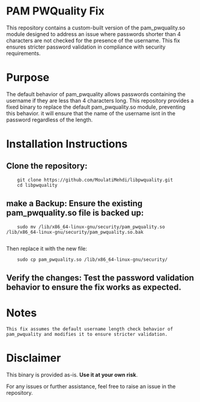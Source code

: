 # PAM PWQuality Fix

This repository contains a custom-built version of the pam_pwquality.so module designed to address an issue where passwords shorter than 4 characters are not checked for the presence of the username. This fix ensures stricter password validation in compliance with security requirements.

# Purpose

The default behavior of pam_pwquality allows passwords containing the username if they are less than 4 characters long.
This repository provides a fixed binary to replace the default pam_pwquality.so module, preventing this behavior.
it will ensure that the name of the username isnt in the password regardless of the length.

# Installation Instructions

## Clone the repository:
```shell
    git clone https://github.com/MoulatiMehdi/libpwquality.git
    cd libpwquality
```
## make a Backup: **Ensure the existing pam_pwquality.so file is backed up**:

```shell
	sudo mv /lib/x86_64-linux-gnu/security/pam_pwquality.so /lib/x86_64-linux-gnu/security/pam_pwquality.so.bak
	
```
Then replace it with the new file:

```shell
  	sudo cp pam_pwquality.so /lib/x86_64-linux-gnu/security/
```
## Verify the changes: Test the password validation behavior to ensure the fix works as expected.

# Notes

    This fix assumes the default username length check behavior of pam_pwquality and modifies it to ensure stricter validation.

# Disclaimer

This binary is provided as-is. **Use it at your own risk**. 

For any issues or further assistance, feel free to raise an issue in the repository.



